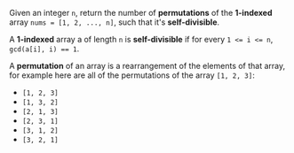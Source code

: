 Given an integer `n`, return the number of **permutations** of the **1-indexed** array `nums = [1, 2, ..., n]`, such that it's **self-divisible**.

A **1-indexed** array a of length `n` is **self-divisible** if for every `1 <= i <= n`, `gcd(a[i], i) == 1`.

A **permutation** of an array is a rearrangement of the elements of that array, for example here are all of the permutations of the array `[1, 2, 3]`:

- `[1, 2, 3]`
- `[1, 3, 2]`
- `[2, 1, 3]`
- `[2, 3, 1]`
- `[3, 1, 2]`
- `[3, 2, 1]`